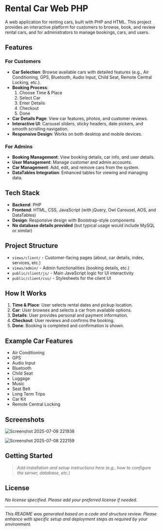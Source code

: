 # Rental Car Web PHP

A web application for renting cars, built with PHP and HTML. This project provides an interactive platform for customers to browse, book, and review rental cars, and for administrators to manage bookings, cars, and users.

## Features

### For Customers
- **Car Selection**: Browse available cars with detailed features (e.g., Air Conditioning, GPS, Bluetooth, Audio Input, Child Seat, Remote Central Locking, etc.).
- **Booking Process**: 
  1. Choose Time & Place
  2. Select Car
  3. Enter Details
  4. Checkout
  5. Done
- **Car Details Page**: View car features, photos, and customer reviews.
- **Interactive UI**: Carousel sliders, sticky headers, date pickers, and smooth scrolling navigation.
- **Responsive Design**: Works on both desktop and mobile devices.

### For Admins
- **Booking Management**: View booking details, car info, and user details.
- **User Management**: Manage customer and admin accounts.
- **Car Management**: Add, edit, and remove cars from the system.
- **DataTables Integration**: Enhanced tables for viewing and managing data.

## Tech Stack

- **Backend**: PHP
- **Frontend**: HTML, CSS, JavaScript (with jQuery, Owl Carousel, AOS, and DataTables)
- **Design**: Responsive design with Bootstrap-style components
- **No database details provided** (but typical usage would include MySQL or similar)

## Project Structure

- `views/client/` - Customer-facing pages (about, car details, index, services, etc.)
- `views/admin/` - Admin functionalities (booking details, etc.)
- `public/client/js/` - Main JavaScript logic for UI interactivity
- `public/client/css/` - Stylesheets for the client UI

## How It Works

1. **Time & Place**: User selects rental dates and pickup location.
2. **Car**: User browses and selects a car from available options.
3. **Details**: User provides personal and payment information.
4. **Checkout**: User reviews and confirms the booking.
5. **Done**: Booking is completed and confirmation is shown.

## Example Car Features

- Air Conditioning
- GPS
- Audio Input
- Bluetooth
- Child Seat
- Luggage
- Music
- Seat Belt
- Long Term Trips
- Car Kit
- Remote Central Locking

## Screenshots
![Screenshot 2025-07-08 221938](https://github.com/user-attachments/assets/486aa0ea-a4d7-45db-8a15-489554b072f2)


![Screenshot 2025-07-08 222159](https://github.com/user-attachments/assets/2d6771bd-ba2c-427b-bff1-fd0e5168ea9e)

## Getting Started

> _Add installation and setup instructions here (e.g., how to configure the server, database, etc.)_

## License

_No license specified. Please add your preferred license if needed._

---

*This README was generated based on a code and structure review. Please enhance with specific setup and deployment steps as required by your environment.*
